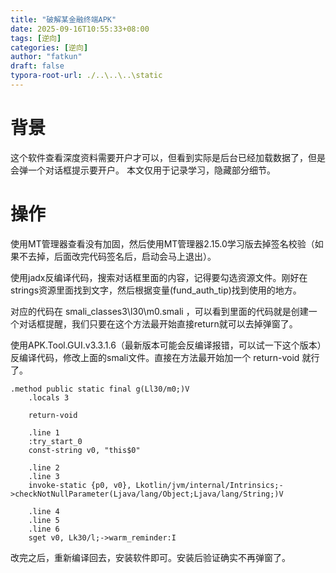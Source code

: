 ```yaml
---
title: "破解某金融终端APK"
date: 2025-09-16T10:55:33+08:00
tags: [逆向]
categories: [逆向]
author: "fatkun"
draft: false
typora-root-url: ./..\..\..\static
---
```


# 背景
这个软件查看深度资料需要开户才可以，但看到实际是后台已经加载数据了，但是会弹一个对话框提示要开户。
本文仅用于记录学习，隐藏部分细节。

# 操作
使用MT管理器查看没有加固，然后使用MT管理器2.15.0学习版去掉签名校验（如果不去掉，后面改完代码签名后，启动会马上退出）。

使用jadx反编译代码，搜索对话框里面的内容，记得要勾选资源文件。刚好在strings资源里面找到文字，然后根据变量(fund_auth_tip)找到使用的地方。

对应的代码在 smali_classes3\l30\m0.smali ，可以看到里面的代码就是创建一个对话框提醒，我们只要在这个方法最开始直接return就可以去掉弹窗了。

使用APK.Tool.GUI.v3.3.1.6（最新版本可能会反编译报错，可以试一下这个版本）反编译代码，修改上面的smali文件。直接在方法最开始加一个 return-void 就行了。

```
.method public static final g(Ll30/m0;)V
    .locals 3

    return-void

    .line 1
    :try_start_0
    const-string v0, "this$0"

    .line 2
    .line 3
    invoke-static {p0, v0}, Lkotlin/jvm/internal/Intrinsics;->checkNotNullParameter(Ljava/lang/Object;Ljava/lang/String;)V

    .line 4
    .line 5
    .line 6
    sget v0, Lk30/l;->warm_reminder:I
```

改完之后，重新编译回去，安装软件即可。安装后验证确实不再弹窗了。
